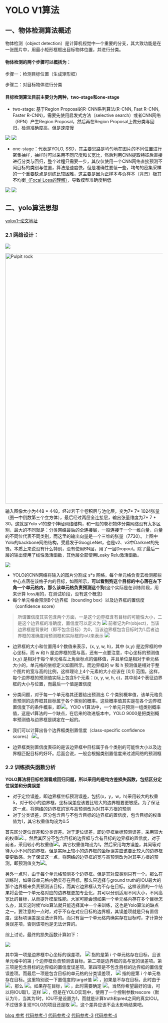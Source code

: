 # YOLO V1算法
## 一、物体检测算法概述
物体检测（object detection）是计算机视觉中一个重要的分支，其大致功能是在一张图片中，用最小矩形框框出目标物体位置，并进行分类。

#### 物体检测的两个步骤可以概括为：

步骤一：检测目标位置（生成矩形框）

步骤二：对目标物体进行分类

#### 目标检测算法目前主要分为两种，two-stage和one-stage

+ two-stage: 基于Region Proposal的R-CNN系列算法(R-CNN, Fast R-CNN, Faster R-CNN)，需要先使用启发式方法（selective search）或者CNN网络（RPN）产生Region Proposal，然后再在Region Proposal上做分类与回归，检测准确度高，但是速度慢

![](https://img-blog.csdnimg.cn/2019011500233090.png?x-oss-process=image/watermark,type_ZmFuZ3poZW5naGVpdGk,shadow_10,text_aHR0cHM6Ly9ibG9nLmNzZG4ubmV0L2dhb3l1MTI1MzQwMTU2Mw==,size_16,color_FFFFFF,t_70)
![](https://img-blog.csdnimg.cn/20191117212416386.png?x-oss-process=image/watermark,type_ZmFuZ3poZW5naGVpdGk,shadow_10,text_aHR0cHM6Ly9ibG9nLmNzZG4ubmV0L2dhb3l1MTI1MzQwMTU2Mw==,size_16,color_FFFFFF,t_70)

+ one-stage：代表是YOLO, SSD，其主要思路是均匀地在图片的不同位置进行密集抽样，抽样时可以采用不同尺度和长宽比，然后利用CNN提取特征后直接进行分类与回归，整个过程只需要一步，其仅仅使用一个CNN网络直接预测不同目标的类别与位置，算法是速度快，但是准确性要低一些，均匀的密集采样的一个重要缺点是训练比较困难，这主要是因为正样本与负样本（背景）极其不均衡[（Focal Loss的理解）](https://zhuanlan.zhihu.com/p/80692105)，导致模型准确度稍低

![](https://img-blog.csdnimg.cn/20191117151315370.png)
![](https://img-blog.csdnimg.cn/20191117212234851.png?x-oss-process=image/watermark,type_ZmFuZ3poZW5naGVpdGk,shadow_10,text_aHR0cHM6Ly9ibG9nLmNzZG4ubmV0L2dhb3l1MTI1MzQwMTU2Mw==,size_16,color_FFFFFF,t_70)


## 二、yolo算法思想

[yolov1-论文地址](https://arxiv.org/pdf/1506.02640.pdf)
### 2.1 网络设计：
![](https://pic2.zhimg.com/80/v2-970ca183f3f0c76591c82ca910d2bc5d_1440w.jpg)

<img src=https://pic4.zhimg.com/80/v2-de260ef28cebab6ee76c5c799163429b_1440w.jpg alt="Pulpit rock" width="800" height="800">

输入图像大小为448 * 448，经过若干个卷积层与池化层，变为7* 7* 1024张量（图一中倒数第三个立方体），最后经过两层全连接层，输出张量维度为7* 7 * 30，这就是Yolo v1的整个神经网络结构，和一般的卷积物体分类网络没有太多区别，最大的不同就是：分类网络最后的全连接层，一般连接于一个一维向量，向量的不同位代表不同类别，而这里的输出向量是一个三维的张量（7*7*30）。上图中Yolo的backbone网络结构，受启发于GoogLeNet，也是v2、v3中Darknet的先锋。本质上来说没有什么特别，没有使用BN层，用了一层Dropout。除了最后一层的输出使用了线性激活函数，其他层全部使用Leaky Relu激活函数。

![](https://pic2.zhimg.com/80/v2-f515b73effc632b1cad3a59586592fd5_1440w.jpg)

+ YOLO的CNN网络将输入的图片分割成 s*s 网格，每个单元格负责去检测那些中心点落在该格子内的目标，如图所示，**可以看到狗这个目标的中心落在左下角一个单元格内，那么该单元格负责预测这个狗**(这个实际是在训练阶段，用来计算 loss用的，在测试阶段，没有这个概念)
+ 每个单元格会预测B个边界框（bounding box）以及边界框的置信度（confidence score）
> 所谓置信度其实包含两个方面，一是这个边界框含有目标的可能性大小，二是这个边界框的准确度，置信度可以定义为 ![](https://www.zhihu.com/equation?tex=Pr%28object%29%2AIoU%5Cfrac%7Btruth%7D%7Bpred%7D)
前者记为Pr(object)，当该边界框是背景时（即不包含目标）为0，当该边界框包含目标时为1.后者边界框的准确度用预测框和实际框的IoU来表示 ![](https://www.zhihu.com/equation?tex=IoU%5Cfrac%7Btruth%7D%7Bpred%7D)

+ 边界框的大小和位置用4个数值来表示，(x, y, w, h)，其中 (x,y) 是边界框的中心坐标，而 w 和 h 是边界框的宽与高，还有一点要注意，中心坐标的预测值 (x,y) 是相对于每个单元格左上角坐标点的偏移值，并且单位是相对于单元格大小的，单元格的坐标定义如图所示。而边界框的 w 和 h 预测值是相对于整个图片的宽与高的比例，这样理论上4个元素的大小应该在 [0,1] 范围。这样，每个边界框的预测值实际上包含5个元素：(x, y, w, h, c)，其中前4个表征边界框的大小与位置，而最后一个值是置信度

+ 分类问题，对于每一个单元格其还要给出预测出 C 个类别概率值，该单元格负责预测的边界框其目标属于各个类别的概率。这些概率值其实是在各个边界框置信度下的条件概率，即![](https://www.zhihu.com/equation?tex=Pr%28class_%7Bi%7D%7Cobject%29)。YOlO v1算法中，一个单元只预测一组类别概率值，这是v1算法的一个缺点，在后来的改进版本中，YOLO 9000是把类别概率预测值与边界框是绑定在一起的。

+ 我们可以计算出各个边界框类别置信度（class-specific confidence scores）:![](https://www.zhihu.com/equation?tex=Pr%28class_%7Bi%7D%7Cobject%29%2APr%28object%29%2A%5Ctext%7BIOU%7D%5E%7Btruth%7D_%7Bpred%7D%3DPr%28class_%7Bi%7D%29%2A%5Ctext%7BIOU%7D%5E%7Btruth%7D_%7Bpred%7D)。

+ 边界框类别置信度表征的是该边界框中目标属于各个类别的可能性大小以及边界框匹配目标的好坏。后面会说，一般会根据类别置信度来过滤网络的预测框

### 2.2 训练损失函数分析

**YOLO算法将目标检测看成回归问题，所以采用的是均方差损失函数，包括区分定位误差和分类误差**

+ 对于定位误差，即边界框坐标预测误差，包括(x，y，w，h)采用较大的权重5，对于较小的边界框，坐标误差应该要比较大的边界框要更敏感。为了保证这一点，将网络的边界框的宽与高预测改为对其平方根的预测
+ 对于分类误差，区分包含目与不包含目标的边界框的置信度，包含目标的权重值为1，其它权重值均设为0.5


首先区分定位误差和分类误差。对于定位误差，即边界框坐标预测误差，采用较大的权重![](https://www.zhihu.com/equation?tex=%5Clambda+_%7Bcoord%7D%3D5)  。然后其区分不包含目标的边界框与含有目标的边界框的置信度，对于前者，采用较小的权重值![](https://www.zhihu.com/equation?tex=%5Clambda+_%7Bnoobj%7D%3D0.5)。其它权重值均设为1。然后采用均方误差，其同等对待大小不同的边界框，但是实际上较小的边界框的坐标误差应该要比较大的边界框要更敏感。为了保证这一点，将网络的边界框的宽与高预测改为对其平方根的预测，即预测值变为![](https://www.zhihu.com/equation?tex=%28x%2Cy%2C%5Csqrt%7Bw%7D%2C+%5Csqrt%7Bh%7D%29)。

另外一点时，由于每个单元格预测多个边界框。但是其对应类别只有一个。那么在训练时，如果该单元格内确实存在目标，那么只选择与ground truth的IOU最大的那个边界框来负责预测该目标，而其它边界框认为不存在目标。这样设置的一个结果将会使一个单元格对应的边界框更加专业化，其可以分别适用不同大小，不同高宽比的目标，从而提升模型性能。大家可能会想如果一个单元格内存在多个目标怎么办，其实这时候Yolo算法就只能选择其中一个来训练，这也是Yolo算法的缺点之一。要注意的一点时，对于不存在对应目标的边界框，其误差项就是只有置信度，坐标项误差是没法计算的。而只有当一个单元格内确实存在目标时，才计算分类误差项，否则该项也是无法计算的。

综上讨论，最终的损失函数计算如下：

![](https://pic2.zhimg.com/80/v2-ede1de8301255063e04ec529224a9865_1440w.jpg)

其中第一项是边界框中心坐标的误差项， ![](https://www.zhihu.com/equation?tex=1%5E%7Bobj%7D_%7Bij%7D) 指的是第 i 个单元格存在目标，且该单元格中的第 j 个边界框负责预测该目标。第二项是边界框的高与宽的误差项。第三项是包含目标的边界框的置信度误差项。第四项是不包含目标的边界框的置信度误差项。而最后一项是包含目标的单元格的分类误差项， ![](https://www.zhihu.com/equation?tex=1%5E%7Bobj%7D_%7Bi%7D) 指的是第 i 个单元格存在目标。这里特别说一下置信度的target值 ![](https://www.zhihu.com/equation?tex=C_i) ，如果是不存在目标，此时由于 ![](https://www.zhihu.com/equation?tex=Pr%28object%29%3D0)，那么  ![](https://www.zhihu.com/equation?tex=C_i%3D0)。如果存在目标，![](https://www.zhihu.com/equation?tex=Pr%28object%29%3D1) ，此时需要确定 ![](https://www.zhihu.com/equation?tex=%5Ctext%7BIOU%7D%5E%7Btruth%7D_%7Bpred%7D)，当然你希望最好的话，可以将IOU取1，这样 ![](https://www.zhihu.com/equation?tex=C_i%3D1) ，但是在YOLO实现中，使用了一个控制参数rescore（默认为1），当其为1时，IOU不是设置为1，而就是计算truth和pred之间的真实IOU。不过很多复现YOLO的项目还是取 ![](https://www.zhihu.com/equation?tex=C_i%3D1)，这个差异应该不会太影响结果吧。



















[blog 参考](https://zhuanlan.zhihu.com/p/32525231)
[代码参考-1](https://github.com/gliese581gg/YOLO_tensorflow)
[代码参考-2](https://github.com/hizhangp/yolo_tensorflow)
[代码参考-3](https://github.com/TD-4/yolov1)
[代码参考-4](https://github.com/abeardear/pytorch-YOLO-v1)
